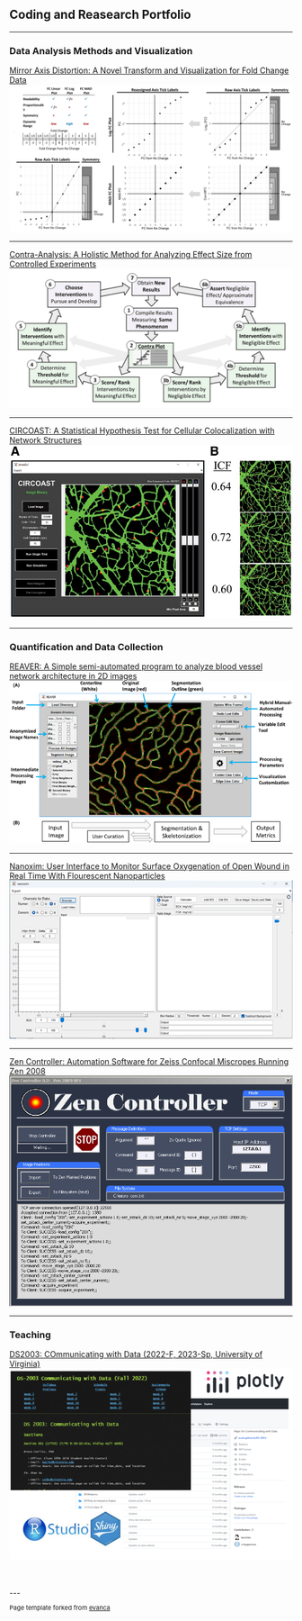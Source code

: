 ## Coding and Reasearch Portfolio

---

### Data Analysis Methods and Visualization

[Mirror Axis Distortion: A Novel Transform and Visualization for Fold Change Data](/pages/mirrored_axis_distortion.md)
<br>
[![mad](images/project_mad.JPG?raw=true)](/pages/mirrored_axis_distortion.html)


---
[Contra-Analysis: A Holistic Method for Analyzing Effect Size from Controlled Experiments](/pages/contra-analysis.md)
<br>
<img src="images/project_contra-analysis.PNG?raw=true"/>

---
[CIRCOAST: A Statistical Hypothesis Test for Cellular Colocalization with Network Structures](/pages/circle_colocalization_test.md)
<br>
<a href=”/pages/circle_colocalization_test.md“><img src="images/project_circoast.jpeg?raw=true"/></a>

---

### Quantification and Data Collection

[REAVER: A Simple semi-automated program to analyze blood vessel network architecture in 2D images](/pages/reaver.md)
<br>
<a href=”/pages/reaver.md“><img src="images/project_reaver.png?raw=true"/></a>

---

[Nanoxim: User Interface to Monitor Surface Oxygenation of Open Wound in Real Time With Flourescent Nanoparticles](/pages/nanoxim.md)
<a href=”/pages/nanoxim.md“><img src="images/project_nanoxim.png"/></a>

---

[Zen Controller: Automation Software for Zeiss Confocal Miscropes Running Zen 2008](/pages/zen_controller.md)
<br>
<a href=”/pages/zen_controller.md“><img src="images/zen_controller_screenshot.png"/></a>

---


### Teaching
[DS2003: COmmunicating with Data (2022-F, 2023-Sp, University of Virginia)](/pages/ds2003.md)
<br>
<a href=”/pages/ds2003.md“><img src="images/ds2003.png?raw=true"/></a>


<br>
<br>
---
<p style="font-size:11px">Page template forked from <a href="https://github.com/evanca/quick-portfolio">evanca</a></p>
<!-- Remove above link if you don't want to attibute -->
